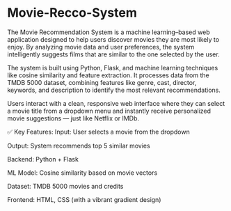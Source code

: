 # Movie-Recco-System
The Movie Recommendation System is a machine learning–based web application designed to help users discover movies they are most likely to enjoy. By analyzing movie data and user preferences, the system intelligently suggests films that are similar to the one selected by the user.

The system is built using Python, Flask, and machine learning techniques like cosine similarity and feature extraction. It processes data from the TMDB 5000 dataset, combining features like genre, cast, director, keywords, and description to identify the most relevant recommendations.

Users interact with a clean, responsive web interface where they can select a movie title from a dropdown menu and instantly receive personalized movie suggestions — just like Netflix or IMDb.

✅ Key Features:
Input: User selects a movie from the dropdown

Output: System recommends top 5 similar movies

Backend: Python + Flask

ML Model: Cosine similarity based on movie vectors

Dataset: TMDB 5000 movies and credits

Frontend: HTML, CSS (with a vibrant gradient design)
